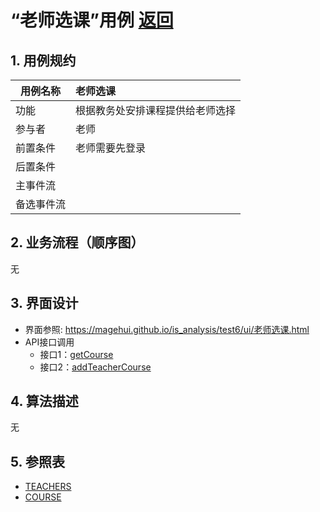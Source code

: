 # “老师选课”用例 [返回](../README.md)
## 1. 用例规约

|用例名称|老师选课|
|-------|:-------------|
|功能|根据教务处安排课程提供给老师选择|
|参与者|老师|
|前置条件|老师需要先登录|
|后置条件| |
|主事件流| |
|备选事件流| |

## 2. 业务流程（顺序图） 
 无 

## 3. 界面设计
- 界面参照: https://magehui.github.io/is_analysis/test6/ui/老师选课.html
- API接口调用
    - 接口1：[getCourse](../interface/getCourse.md) 
    - 接口2：[addTeacherCourse](../interface/addTeacherCourse.md) 

## 4. 算法描述

无
    
## 5. 参照表

- [TEACHERS](../数据库设计.md/#TEACHERS)
- [COURSE](../数据库设计.md/#COURSE)

